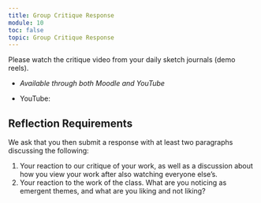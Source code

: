 ```yaml
---
title: Group Critique Response
module: 10
toc: false
topic: Group Critique Response
---
```




Please watch the critique video from your daily sketch journals (demo reels). 

- _Available through both Moodle and YouTube_

<!-- Fall  -->
- YouTube: 

<!--
[
https://youtu.be/AQVJ3AY02wc](
https://youtu.be/AQVJ3AY02wc)

<div class="embed-responsive embed-responsive-16by9"><iframe class="embed-responsive-item" src="https://www.youtube.com/embed/AQVJ3AY02wc" frameborder="0" allow="accelerometer; autoplay; encrypted-media; gyroscope; picture-in-picture" allowfullscreen></iframe></div>

<!-- Fall 2021 -->
<!-- - YouTube: [https://youtu.be/6Xxzpg8wvwc](https://youtu.be/6Xxzpg8wvwc) -->
<!-- <div class="embed-responsive embed-responsive-16by9"><iframe class="embed-responsive-item" src="https://www.youtube.com/embed/6Xxzpg8wvwc" frameborder="0" allow="accelerometer; autoplay; encrypted-media; gyroscope; picture-in-picture" allowfullscreen></iframe></div> -->

<!-- Spring 2021 -->
<!-- <div class="embed-responsive embed-responsive-16by9"><iframe class="embed-responsive-item" src="https://www.youtube.com/embed/tEmMB7UWcCY" frameborder="0" allow="accelerometer; autoplay; encrypted-media; gyroscope; picture-in-picture" allowfullscreen></iframe></div> -->





## Reflection Requirements

We ask that you then submit a response with at least two paragraphs discussing the following:

1. Your reaction to our critique of your work, as well as a discussion about how you view your work after also watching everyone else’s.
2. Your reaction to the work of the class. What are you noticing as emergent themes, and what are you liking and not liking?
